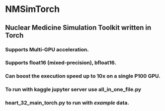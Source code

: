 # NMSimTorch

## Nuclear Medicine Simulation Toolkit written in Torch

### Supports Multi-GPU acceleration.

### Supports float16 (mixed-precision), bfloat16.

### Can boost the execution speed up to 10x on a single P100 GPU.

### To run with kaggle jupyter server use all_in_one_file.py

### heart_32_main_torch.py to run with *example* data.